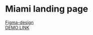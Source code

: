 # Miami landing page
  [Figma-design](https://www.figma.com/file/nHz8bflIwJaWP3P99vKTH5/miami_home_new?node-id=0%3A2)<br>
  [DEMO LINK](https://taraseman.github.io/layout_miami_/)
